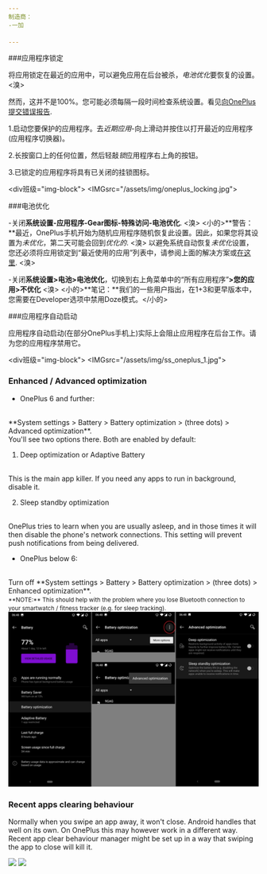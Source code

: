 ```yaml
---
制造商：
-一加

---
```


###应用程序锁定

将应用锁定在最近的应用中，可以避免应用在后台被杀，*电池优化*要恢复的设置。
<溴>

然而，这并不是100%。您可能必须每隔一段时间检查系统设置。看见[向OnePlus提交错误报告](https://forums.oneplus.com/threads/in-battery-optimisation-apps-are-getting-automatically-switched-from-not-optimised-to-optimised.849162/).


1.启动您要保护的应用程序。去*近期应用*-向上滑动并按住以打开最近的应用程序(应用程序切换器)。

2.长按窗口上的任何位置，然后轻敲*锁*应用程序右上角的按钮。

3.已锁定的应用程序将具有已关闭的挂锁图标。


<div班级="img-block">
  <IMGsrc="/assets/img/oneplus_locking.jpg">
</div>

###电池优化

-关闭**系统设置-应用程序-Gear图标-特殊访问-电池优化**.
<溴>
<小的>**警告：**最近，OnePlus手机开始为随机应用程序随机恢复此设置。因此，如果您将其设置为*未优化*，第二天可能会回到*优化的*.
<溴>
以避免系统自动恢复*未优化*设置，您还必须将应用锁定到“最近使用的应用”列表中，请参阅上面的解决方案或[在这里](https://forum.xda-developers.com/showpost.php?p=78588761&postcount=7).
<溴>


-关闭**系统设置>电池>电池优化**，切换到右上角菜单中的“所有应用程序”**>您的应用>不优化**
<溴>
<小的>**笔记：**我们的一些用户指出，在1+3和更早版本中，您需要在Developer选项中禁用Doze模式。</小的>


###应用程序自动启动

应用程序自动启动(在部分OnePlus手机上)实际上会阻止应用程序在后台工作。请为您的应用程序禁用它。

<div班级="img-block">
  <IMGsrc="/assets/img/ss_oneplus_1.jpg">
</div>


### Enhanced / Advanced optimization

- OnePlus 6 and further: 
<br>
**System settings > Battery > Battery optimization > (three dots) > Advanced optimization**. 
<br>
You'll see two options there. Both are enabled by default:

1. Deep optimization or Adaptive Battery
<br>
This is the main app killer. 
If you need any apps to run in background, disable it.

2. Sleep standby optimization
<br>
OnePlus tries to learn when you are usually asleep, and in those times it will then disable the phone's network connections. 
This setting will prevent push notifications from being delivered.






- OnePlus below 6: 
<br>
Turn off **System settings > Battery > Battery optimization > (three dots) > Enhanced optimization**.
<br>
<small>**NOTE:** This should help with the problem where you lose Bluetooth connection to your smartwatch / fitness tracker (e.g. for sleep tracking).</small>

<div class="img-block">
  <img src="/assets/img/ss_oneplus6_setting_sleepstandby.jpg">
</div>

### Recent apps clearing behaviour

Normally when you swipe an app away, it won't close. Android handles that well on its own. On OnePlus this may however work in a different way. Recent app clear behaviour manager might be set up in a way that swiping the app to close will kill it.

<div class="img-block">
  <img src="/assets/img/ss_oneplus_2a.jpg">
  <img src="/assets/img/ss_oneplus_2b.jpg">
</div>
